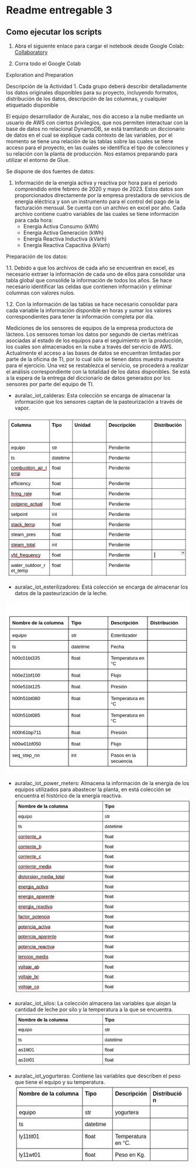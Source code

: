 # Readme entregable 3

## Como ejecutar los scripts

1. Abra el siguiente enlace para cargar el notebook desde Google Colab:
[Collaboratory](https://colab.research.google.com/github/Causil/especializacion/blob/main/monografia/momentos_evaluativos/Momento%203/ME03-G10-%5B1038129159%5D-%5B98761437%5D.ipynb) 

2. Corra todo el Google Colab

Exploration and Preparation

Descripción de la Actividad 1. 
Cada grupo deberá describir detalladamente los datos originales disponibles para su proyecto, incluyendo formatos, distribución de los datos, descripción de las columnas, y cualquier etiquetado disponible


El equipo desarrollador de Auralac, nos dio acceso a la nube mediante un usuario de AWS con ciertos privilegios, que nos permiten interactuar con la base de datos no relacional DynamoDB, se está tramitando un diccionario de datos en el cual se explique cada contexto de las variables, por el momento se tiene una relación de las tablas sobre las cuales se tiene acceso para el proyecto, en las cuales se identifica el tipo de colecciones y su relación con la planta de producción. Nos estamos preparando para utilizar el entorno de Glue.

Se dispone de dos fuentes de datos:
1. Información de la energía activa y reactiva por hora para el periodo comprendido entre febrero de 2020 y mayo de 2023. Estos datos son proporcionados directamente por la empresa prestadora de servicios de energía eléctrica y son un instrumento para el control del pago de la facturación mensual. Se cuenta con un archivo en excel por año. Cada archivo contiene cuatro variables de las cuales se tiene información para cada hora:
    - Energía Activa Consumo (kWh)
    - Energía Activa Generación (kWh)
    - Energía Reactiva Inductiva (kVarh)
    - Energía Reactiva Capacitiva (kVarh)

Preparación de los datos:

1.1. Debido a que los archivos de cada año se encuentran en excel, es necesario extraer la información de cada uno de ellos para consolidar una tabla global que consolide la información de todos los años. Se hace necesario identificar las celdas que contienen información y eliminar columnas con valores nulos.

1.2. Con la información de las tablas se hace necesario consolidar para cada variable la información disponible en horas y sumar los valores correspondientes para tener la información completa por día.

Mediciones de los sensores de equipos de la empresa productora de lácteos. Los sensores toman los datos por segundo de ciertas métricas asociadas al estado de los equipos para el seguimiento en la producción, los cuales son almacenados en la nube a través del servicio de AWS. Actualmente el acceso a las bases de datos se encuentran limitadas por parte de la oficina de TI, por lo cual sólo se tienen datos muestra muestra para el ejercicio. Una vez se restablezca el servicio, se procederá a realizar el análisis correspondiente con la totalidad de los datos disponibles. Se está a la espera de la entrega del diccionario de datos generados por los sensores por parte del equipo de TI.

- auralac_iot_calderas: Esta colección se encarga de almacenar la información que los sensores captan de la pasteurización a través de vapor. 

![auralac_iot_calderas](./imagen/auralac_iot_calderas.png)

- auralac_iot_esterilizadores: Está colección se encarga de almacenar los datos de la pasteurización de la leche.

![auralac_iot_esterilizadores](./imagen/auralac_iot_esterilizadores.png)

- auralac_iot_power_meters: Almacena la información de la energía de los equipos utilizados para abastecer la planta, en está colección se encuentra el histórico de la energía reactiva.
![auralac_iot_power_meters](./imagen/auralac_iot_power_meters.png)

- auralac_iot_silos: La colección almacena las variables que alojan la cantidad de leche por silo y la temperatura a la que se encuentra.
![auralac_iot_silos](./imagen/auralac_iot_silos.png)

- auralac_iot_yogurteras: Contiene las variables que describen el peso que tiene el equipo y su temperatura.
![auralac_iot_yogurteras](./imagen/auralac_iot_yogurteras.png)


